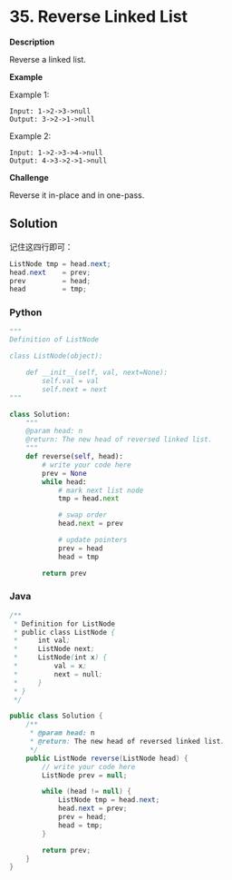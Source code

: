 # 35. Reverse Linked List

**Description**

Reverse a linked list.  

**Example**

Example 1:

```
Input: 1->2->3->null
Output: 3->2->1->null
```

Example 2:

```
Input: 1->2->3->4->null
Output: 4->3->2->1->null
```

**Challenge**

Reverse it in-place and in one-pass.


## Solution

记住这四行即可：

```java
ListNode tmp = head.next;
head.next    = prev;
prev         = head;
head         = tmp;
```

### Python

```python
"""
Definition of ListNode

class ListNode(object):

    def __init__(self, val, next=None):
        self.val = val
        self.next = next
"""

class Solution:
    """
    @param head: n
    @return: The new head of reversed linked list.
    """
    def reverse(self, head):
        # write your code here
        prev = None
        while head:
            # mark next list node
            tmp = head.next

            # swap order
            head.next = prev

            # update pointers
            prev = head
            head = tmp

        return prev

```


### Java

```java
/**
 * Definition for ListNode
 * public class ListNode {
 *     int val;
 *     ListNode next;
 *     ListNode(int x) {
 *         val = x;
 *         next = null;
 *     }
 * }
 */

public class Solution {
    /**
     * @param head: n
     * @return: The new head of reversed linked list.
     */
    public ListNode reverse(ListNode head) {
        // write your code here
        ListNode prev = null;

        while (head != null) {
            ListNode tmp = head.next;
            head.next = prev;
            prev = head;
            head = tmp;
        }

        return prev;
    }
}
```
